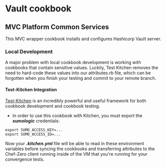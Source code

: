 # Vault cookbook
## MVC Platform Common Services

This MVC wrapper cookbook installs and configures Hashicorp Vault server.

### Local Development

A major problem with local cookbook development is working with cookbooks that contain sensitive values.  Luckily, Test Kitchen removes the need to hard-code these values into our attributes.rb file, which can be forgotten when you finish your testing and commit to your remote branch.

#### Test-Kitchen Integration

[Test-Kitchen](http://kitchen.ci) is an incredibly powerful and useful framework for both cookbook development and cookbook testing.  

* In order to use this cookbook with Kitchen, you must export the *__sumologic__* credentials:

```shell
export SUMO_ACCESS_KEY=...
export SUMO_ACCESS_ID=...
```

Now your __*.kitchen.yml*__ file will be able to read in these environment variables before syncing the cookbooks and transferring attributes to the Chef-Zero client running inside of the VM that you're running for your convergence tests.
